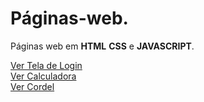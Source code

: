 # Páginas-web.
Páginas web em **HTML** **CSS** e **JAVASCRIPT**.

<a href="https://wellersonpro.github.io/Paginas-web/tela-de-login-html-css/login.html">Ver Tela de Login</a><br>
<a href="https://wellersonpro.github.io/Paginas-web/calculadora/calcula.html">Ver Calculadora</a><br>
<a href="https://wellersonpro.github.io/Paginas-web/cordel/index.html">Ver Cordel</a>
